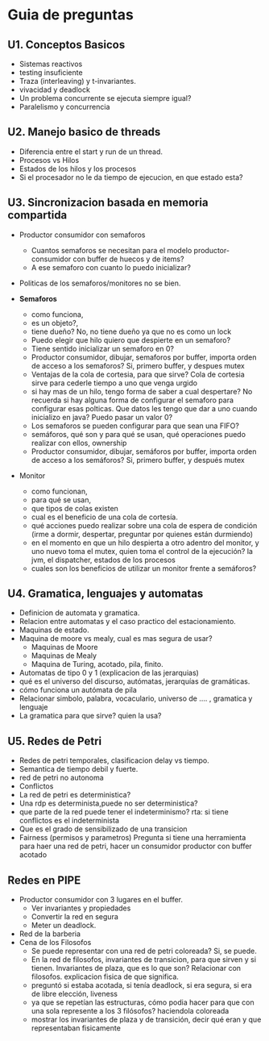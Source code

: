 # Guia de preguntas
## U1. Conceptos Basicos
- Sistemas reactivos
- testing insuficiente
- Traza (interleaving) y t-invariantes.
- vivacidad y deadlock
- Un problema concurrente se ejecuta siempre igual?
- Paralelismo y concurrencia

## U2. Manejo basico de threads
- Diferencia entre el start y run de un thread.
- Procesos vs Hilos
- Estados de los hilos y los procesos
- Si el procesador no le da tiempo de ejecucion, en que estado esta?

## U3. Sincronizacion basada en memoria compartida
- Productor consumidor con semaforos
    - Cuantos semaforos se necesitan para el modelo productor-consumidor con buffer de huecos y de items?
    - A ese semaforo con cuanto lo puedo inicializar?
- Politicas de los semaforos/monitores no se bien.    

- **Semaforos**
    - como funciona, 
    - es un objeto?, 
    - tiene dueño? No, no tiene dueño ya que no es como un lock
    - Puedo elegir que hilo quiero que despierte en un semaforo?
    - Tiene sentido inicializar un semaforo en 0?
    - Productor consumidor, dibujar, semaforos por buffer, importa orden de acceso a los semaforos? Si, primero buffer, y despues mutex
    - Ventajas de la cola de cortesia, para que sirve? Cola de cortesia sirve para cederle tiempo a uno que venga urgido
    - si hay mas de un hilo, tengo forma de saber a cual despertare? No recuerda si hay alguna forma de configurar el semaforo para configurar esas polticas. Que datos les tengo que dar a uno cuando inicializo en java? Puedo pasar un valor 0?
    - Los semaforos se pueden configurar para que sean una FIFO?
    - semáforos, qué son y para qué se usan, qué operaciones puedo realizar con ellos, ownership
    - Productor consumidor, dibujar, semáforos por buffer, importa orden de acceso a los semáforos? Si, primero buffer, y después mutex

- Monitor
    - como funcionan, 
    - para qué se usan, 
    - que tipos de colas existen
    - cual es el beneficio de una cola de cortesía. 
    - qué acciones puedo realizar sobre una cola de espera de condición (irme a dormir, despertar, preguntar por quienes están durmiendo)
    - en el momento en que un hilo despierta a otro adentro del monitor, y uno nuevo toma el mutex, quien toma el control de la ejecución? la jvm, el dispatcher, estados de los procesos
    - cuales son los beneficios de utilizar un monitor frente a semáforos?



## U4. Gramatica, lenguajes y automatas
- Definicion de automata y gramatica.
- Relacion entre automatas y el caso practico del estacionamiento.
- Maquinas de estado.
- Maquina de moore vs mealy, cual es mas segura de usar?
    - Maquinas de Moore
    - Maquinas de Mealy
    - Maquina de Turing, acotado, pila, finito.
- Automatas de tipo 0 y 1 (explicacion de las jerarquias)
- qué es el universo del discurso, autómatas, jerarquías de gramáticas.
- cómo funciona un autómata de pila
- Relacionar simbolo, palabra, vocaculario, universo de .... , gramatica y lenguaje
- La gramatica para que sirve? quien la usa?

## U5. Redes de Petri
- Redes de petri temporales, clasificacion delay vs tiempo.
- Semantica de tiempo debil y fuerte.
- red de petri no autonoma
- Conflictos
- La red de petri es deterministica?
- Una rdp es determinista,puede no ser deterministica?
- que parte de la red puede tener el indeterminismo?  rta: si tiene conflictos es el indeterminista
- Que es el grado de sensibilizado de una transicion
- Fairness (permisos y parametros) Pregunta si tiene una herramienta para haer una red de petri, hacer un consumidor productor con buffer acotado

## Redes en PIPE
- Productor consumidor con 3 lugares en el buffer.
    - Ver invariantes y propiedades
    - Convertir la red en segura
    - Meter un deadlock.
- Red de la barberia
- Cena de los Filosofos
    - Se puede representar con una red de petri coloreada? Si, se puede.
    - En la red de filosofos, invariantes de transicion, para que sirven y si tienen. Invariantes de plaza, que es lo que son? Relacionar con filosofos. explicacion fisica de que significa.
    - preguntó si estaba acotada, si tenía deadlock, si era segura, si era de libre elección, liveness
    - ya que se repetían las estructuras, cómo podia hacer para que con una sola represente a los 3 filósofos? haciendola coloreada
    - mostrar los invariantes de plaza y de transición, decir qué eran y que representaban fisicamente
